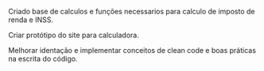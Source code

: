 Criado base de calculos e funções necessarios para calculo de imposto de renda e INSS.
<!-- Verificar saida de dados a partir do terceiro if das funções calculoINSS e calculoIR-->

Criar protótipo do site para calculadora.

Melhorar identação e implementar conceitos de clean code e boas práticas na escrita do código.
<!-- Visar código de fácil entendimento para outros devs,melhorar perfomance e resolver erros quanto as fórmulas matématicas--> 
